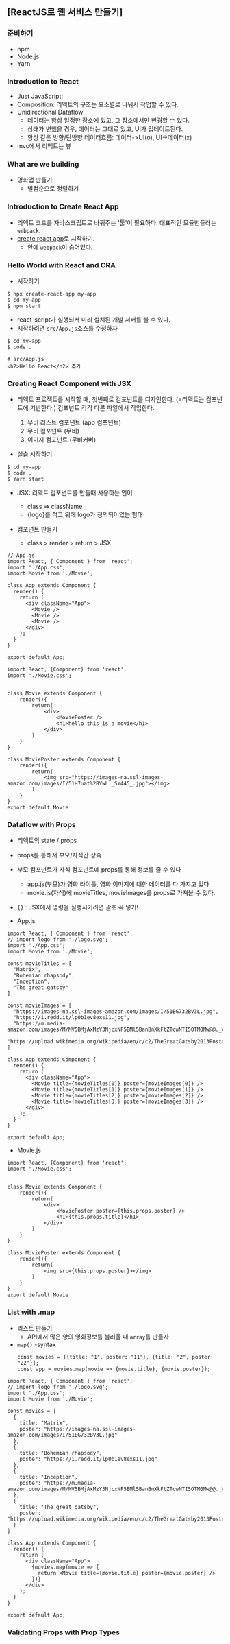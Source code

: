 ## [ReactJS로 웹 서비스 만들기]

### 준비하기
- npm
- Node.js
- Yarn


### Introduction to React
- Just JavaScript!
- Composition: 리액트의 구조는 요소별로 나눠서 작업할 수 있다.
- Unidirectional Dataflow
    - 데이터는 항상 일정한 장소에 있고, 그 장소에서만 변경할 수 있다.
    - 상태가 변했을 경우, 데이터는 그대로 있고, UI가 업데이트된다.
    - 항상 같은 방향/단방향 데이터흐름: 데이터->UI(o), UI->데이터(x)
- mvc에서 리액트는 뷰


### What are we building
- 영화앱 만들기
    - 별점순으로 정렬하기


### Introduction to Create React App
- 리액트 코드를 자바스크립트로 바꿔주는 '툴'이 필요하다. 대표적인 모듈번들러는 `webpack`.
- [create react app](https://github.com/facebook/create-react-app)로 시작하기.
    - 안에 `webpack`이 숨어있다.


### Hello World with React and CRA
- 시작하기
```
$ npx create-react-app my-app
$ cd my-app
$ npm start
```
- react-script가 실행되서 미리 설치된 개발 서버를 볼 수 있다.
- 시작하려면 `src/App.js`소스를 수정하자
```
$ cd my-app
$ code .

# src/App.js
<h2>Hello React</h2> 추가
```


### Creating React Component with JSX
- 리액트 프로젝트를 시작할 때, 첫번째로 컴포넌트를 디자인한다. (=리액트는 컴포넌트에 기반한다.) 컴포넌트 각각 다른 파일에서 작업한다.
    1. 무비 리스트 컴포넌트 (app 컴포넌트)
    2. 무비 컴포넌트 (무비)
    3. 이미지 컴포넌트 (무비커버)

- 실습 시작하기 
```
$ cd my-app
$ code .
$ Yarn start
```

- JSX: 리액트 컴포넌트를 만들때 사용하는 언어
    - class => className
    - {logo}를 적고,위에 logo가 정의되어있는 형태

- 컴포넌트 만들기
    - class > render > return > JSX
```
// App.js
import React, { Component } from 'react';
import './App.css';
import Movie from './Movie';

class App extends Component {
  render() {
    return (
      <div className="App">
        <Movie />
        <Movie />
        <Movie />
      </div>
    );
  }
}

export default App;
```
```
import React, {Component} from 'react';
import './Movie.css';


class Movie extends Component {
    render(){
        return(
            <div>
                <MoviePoster />
                <h1>hello this is a movie</h1>
            </div>
        )
    }
}

class MoviePoster extends Component {
    render(){
        return(
            <img src="https://images-na.ssl-images-amazon.com/images/I/51H7uat%2BYwL._SY445_.jpg"></img>
        )
    }
}
export default Movie
```



### Dataflow with Props
- 리액트의 state / props
- props를 통해서 부모/자식간 상속
- 부모 컴포넌트가 자식 컴포넌트에 props를 통해 정보를 줄 수 있다
    - app.js(부모)가 영화 타이틀, 영화 이미지에 대한 데이터를 다 가지고 있다
    - movie.js(자식)에 movieTitles, movieImages를 props로 가져올 수 있다.
- `{}` : JSX에서 명령을 실행시키려면 괄호 꼭 넣기!

- App.js
```
import React, { Component } from 'react';
// import logo from './logo.svg';
import './App.css';
import Movie from './Movie';

const movieTitles = [
  "Matrix", 
  "Bohemian rhapsody", 
  "Inception", 
  "The great gatsby"
]

const movieImages = [
  "https://images-na.ssl-images-amazon.com/images/I/51EG732BV3L.jpg",
  "https://i.redd.it/lp0b1ev8exs11.jpg",
  "https://m.media-amazon.com/images/M/MV5BMjAxMzY3NjcxNF5BMl5BanBnXkFtZTcwNTI5OTM0Mw@@._V1_UX182_CR0,0,182,268_AL_.jpg",
  "https://upload.wikimedia.org/wikipedia/en/c/c2/TheGreatGatsby2013Poster.jpg"
]

class App extends Component {
  render() {
    return (
      <div className="App">
        <Movie title={movieTitles[0]} poster={movieImages[0]} />
        <Movie title={movieTitles[1]} poster={movieImages[1]} />
        <Movie title={movieTitles[2]} poster={movieImages[2]} />
        <Movie title={movieTitles[3]} poster={movieImages[3]} />
      </div>
    );
  }
}

export default App;
```
- Movie.js
```
import React, {Component} from 'react';
import './Movie.css';


class Movie extends Component {
    render(){
        return(
            <div>
                <MoviePoster poster={this.props.poster} />
                <h1>{this.props.title}</h1>
            </div>
        )
    }
}

class MoviePoster extends Component {
    render(){
        return(
            <img src={this.props.poster}></img>
        )
    }
}
export default Movie
```



### List with .map
- 리스트 만들기
    - API에서 많은 양의 영화정보를 불러올 때 `array`를 만들자
- `map()`
    -syntax
    ```
    const movies = [{title: "1", poster: "11"}, {title: "2", poster: "22"}];
    const app = movies.map(movie => {movie.title}, {movie.poster});
    ```
```
import React, { Component } from 'react';
// import logo from './logo.svg';
import './App.css';
import Movie from './Movie';

const movies = [
  {
    title: "Matrix",
    poster: "https://images-na.ssl-images-amazon.com/images/I/51EG732BV3L.jpg"
  },
  {
    title: "Bohemian rhapsody",
    poster: "https://i.redd.it/lp0b1ev8exs11.jpg"
  },
  {
    title: "Inception",
    poster: "https://m.media-amazon.com/images/M/MV5BMjAxMzY3NjcxNF5BMl5BanBnXkFtZTcwNTI5OTM0Mw@@._V1_UX182_CR0,0,182,268_AL_.jpg"
  },
  {
    title: "The great gatsby",
    poster: "https://upload.wikimedia.org/wikipedia/en/c/c2/TheGreatGatsby2013Poster.jpg"
  }
]

class App extends Component {
  render() {
    return (
      <div className="App">
        {movies.map(movie => {
          return <Movie title={movie.title} poster={movie.poster} />
        })}
      </div>
    );
  }
}

export default App;
```



### Validating Props with Prop Types
